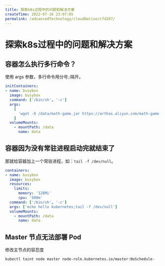 ```yaml
---
title: 探索k8s过程中的问题和解决方案
createTime: 2022-07-16 23:07:05
permalink: /advancedTechnology/cloudNative/cfd207/
---
```

# 探索k8s过程中的问题和解决方案

## 容器怎么执行多行命令？

使用 args 参数，多行命令用分号`;`隔开。
```yaml
initContainers:
- name: busybox
  image: busybox
  command: ['/bin/sh', '-c']
  args:
    [
      'wget -O /data/math-game.jar https://arthas.aliyun.com/math-game.jar;wget -O /data/arthas-boot.jar https://arthas.aliyun.com/arthas-boot.jar',
    ]
  volumeMounts:
    - mountPath: /data
      name: data
```

## 容器因为没有常驻进程启动完就结束了
那就给容器加上一个常驻进程，如：`tail -f /dev/null`。
```yaml
containers:
- name: busybox
  image: busybox
  resources:
    limits:
      memory: '128Mi'
      cpu: '500m'
  command: ['/bin/sh', '-c']
  args: ['echo hello kubernetes;tail -f /dev/null']
  volumeMounts:
    - mountPath: /data
      name: data
```

## Master 节点无法部署 Pod

修改主节点的容忍度

```shell
kubectl taint node master node-role.kubernetes.io/master:NoSchedule-
```

